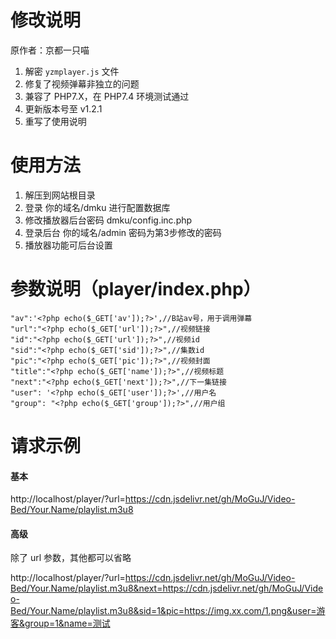 # 修改说明
原作者：京都一只喵
1. 解密 `yzmplayer.js` 文件
2. 修复了视频弹幕非独立的问题
3. 兼容了 PHP7.X，在 PHP7.4 环境测试通过
4. 更新版本号至 v1.2.1
5. 重写了使用说明

# 使用方法
1. 解压到网站根目录
2. 登录  你的域名/dmku 进行配置数据库  
3. 修改播放器后台密码  dmku/config.inc.php
4. 登录后台 你的域名/admin  密码为第3步修改的密码
5. 播放器功能可后台设置

# 参数说明（player/index.php）
``` 
"av":'<?php echo($_GET['av']);?>',//B站av号，用于调用弹幕
"url":"<?php echo($_GET['url']);?>",//视频链接
"id":"<?php echo($_GET['url']);?>",//视频id
"sid":"<?php echo($_GET['sid']);?>",//集数id
"pic":"<?php echo($_GET['pic']);?>",//视频封面
"title":"<?php echo($_GET['name']);?>",//视频标题
"next":"<?php echo($_GET['next']);?>",//下一集链接
"user": '<?php echo($_GET['user']);?>',//用户名
"group": "<?php echo($_GET['group']);?>",//用户组
```
# 请求示例
#### 基本
http://localhost/player/?url=https://cdn.jsdelivr.net/gh/MoGuJ/Video-Bed/Your.Name/playlist.m3u8

#### 高级
除了 url 参数，其他都可以省略

http://localhost/player/?url=https://cdn.jsdelivr.net/gh/MoGuJ/Video-Bed/Your.Name/playlist.m3u8&next=https://cdn.jsdelivr.net/gh/MoGuJ/Video-Bed/Your.Name/playlist.m3u8&sid=1&pic=https://img.xx.com/1.png&user=游客&group=1&name=测试
